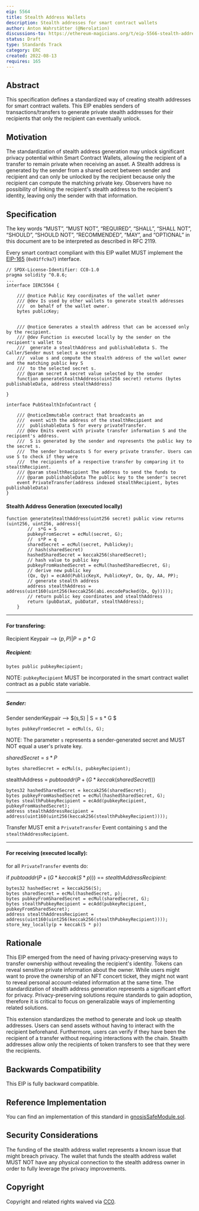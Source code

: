 ```yaml
---
eip: 5564
title: Stealth Address Wallets
description: Stealth addresses for smart contract wallets
author: Anton Wahrstätter (@Nerolation)
discussions-to: https://ethereum-magicians.org/t/eip-5566-stealth-addresses-for-smart-contract-wallets/10614
status: Draft
type: Standards Track
category: ERC
created: 2022-08-13
requires: 165
---
```



## Abstract
This specification defines a standardized way of creating stealth addresses for smart contract wallets. This EIP enables senders of transactions/transfers to generate private stealth addresses for their recipients that only the recipient can eventually unlock.

## Motivation
The standardization of stealth address generation may unlock significant privacy potential within Smart Contract Wallets, allowing the recipient of a transfer to remain private when receiving an asset. A Stealth address is generated by the sender from a shared secret between sender and recipient and can only be unlocked by the recipient because only the recipient can compute the matching private key.
Observers have no possibility of linking the recipient's stealth address to the recipient's identity, leaving only the sender with that information.

## Specification
The key words “MUST”, “MUST NOT”, “REQUIRED”, “SHALL”, “SHALL NOT”, “SHOULD”, “SHOULD NOT”, “RECOMMENDED”, “MAY”, and “OPTIONAL” in this document are to be interpreted as described in RFC 2119.

Every smart contract compliant with this EIP wallet MUST implement the [EIP-165](./eip-165.md) (`0x01ffc9a7`) interface.

```solidity
// SPDX-License-Identifier: CC0-1.0
pragma solidity ^0.8.6;
...
interface IERC5564 {
    
    /// @notice Public Key coordinates of the wallet owner
    /// @dev Is used by other wallets to generate stealth addresses
    ///  on behalf of the wallet owner.
    bytes publicKey;


    /// @notice Generates a stealth address that can be accessed only by the recipient.
    /// @dev Function is executed locally by the sender on the recipient's wallet to
    ///  generate a stealthAddress and publishableData S. The Caller/Sender must select a secret
    ///  value s and compute the stealth address of the wallet owner and the matching public key S
    ///  to the selected secret s.
    /// @param secret A secret value selected by the sender
    function generateStealthAddress(uint256 secret) returns (bytes publishableData, address stealthAddress)

}

interface PubStealthInfoContract {

    /// @noticeImmutable contract that broadcasts an 
    ///  event with the address of the stealthRecipient and 
    ///  publishableData S for every privateTransfer. 
    /// @dev Emits event with private transfer information S and the recipient's address.
    ///  S is generated by the sender and represents the public key to the secret s.
    ///  The sender broadcasts S for every private transfer. Users can use S to check if they were
    ///  the recipients of a respective transfer by comparing it to stealthRecipient.
    /// @param stealthRecipient The address to send the funds to
    /// @param publishableData The public key to the sender's secret
    event PrivateTransfer(address indexed stealthRecipient, bytes publishableData)
}
```

#### Stealth Address Generation (executed locally)

```solidity
function generateStealthAddress(uint256 secret) public view returns (uint256, uint256, address){
        //  s*G = S
        pubkeyFromSecret = ecMul(secret, G);
        //  s*P = q
        sharedSecret = ecMul(secret, Publickey);
        // hash(sharedSecret)
        hashedSharedSecret = keccak256(sharedSecret);
        // hash value to public key
        pubkeyFromHashedSecret = ecMul(hashedSharedSecret, G);
        // derive new public key
        (Qx, Qy) = ecAdd(PublicKeyX, PublicKeyY, Qx, Qy, AA, PP);
        // generate stealth address
        address stealthAddress = address(uint160(uint256(keccak256(abi.encodePacked(Qx, Qy)))));
        // return public key coordinates and stealthAddress
        return (pubDataX, pubDataY, stealthAddress);
    }
```


---

#### For transfering:

Recipient Keypair --> $(p,P) | P = p * G$


##### Recipient:
```solidity
bytes public pubkeyRecipient;
```
NOTE: `pubkeyRecipient` MUST be incorporated in the smart contract wallet contract as a public state variable.

---

##### Sender:

Sender senderKeypair  --> $(s,S) | S = s * G $
```solidity
bytes pubkeyFromSecret = ecMul(s, G);
```
NOTE: The parameter `s` represents a sender-generated secret and MUST NOT equal a user's private key.

$sharedSecret    = s * P$

```solidity
bytes sharedSecret = ecMul(s, pubkeyRecipient);
```




stealthAddress  = $pubtoaddr(P + (G * keccak(sharedSecret)))$
```solidity
bytes32 hashedSharedSecret = keccak256(sharedSecret);
bytes pubkeyFromHashedSecret = ecMul(hashedSharedSecret, G);
bytes stealthPubkeyRecipient = ecAdd(pubkeyRecipient, pubkeyFromHashedSecret);
address stealthAddressRecipient = address(uint160(uint256(keccak256(stealthPubkeyRecipient))));
```
Transfer MUST emit a `PrivateTransfer` Event containing `S` and the `stealthAddressRecipient`.


---


#### For receiving (executed locally):

for all `PrivateTransfer` events do:

if $pubtoaddr(P + (G * keccak(S * p)))$ == $stealthAddressRecipient$:
```solidity
bytes32 hashedSecret = keccak256(S);
bytes sharedSecret = ecMul(hashedSecret, p);
bytes pubkeyFromSharedSecret = ecMul(sharedSecret, G);
bytes stealthPubkeyRecipient = ecAdd(pubkeyRecipient, pubkeyFromSharedSecret);
address stealthAddressRecipient = address(uint160(uint256(keccak256(stealthPubkeyRecipient))));
store_key_locally(p + keccak(S * p))
```


## Rationale
This EIP emerged from the need of having privacy-preserving ways to transfer ownership without revealing the recipient's identity. Tokens can reveal sensitive private information about the owner. While users might want to prove the ownership of an NFT concert ticket, they might not want to reveal personal account-related information at the same time. The standardization of stealth address generation represents a significant effort for privacy. Privacy-preserving solutions require standards to gain adoption, therefore it is critical to focus on generalizable ways of implementing related solutions.

This extension standardizes the method to generate and look up stealth addresses. Users can send assets without having to interact with the recipient beforehand. Furthermore, users can verify if they have been the recipient of a transfer without requiring interactions with the chain. Stealth addresses allow only the recipients of token transfers to see that they were the recipients.


## Backwards Compatibility
This EIP is fully backward compatible.

## Reference Implementation
You can find an implementation of this standard in [gnosisSafeModule.sol](../assets/eip-5564/gnosisSafeModule.sol).

## Security Considerations
The funding of the stealth address wallet represents a known issue that might breach privacy. The wallet that funds the stealth address wallet MUST NOT have any physical connection to the stealth address owner in order to fully leverage the privacy improvements.

## Copyright
Copyright and related rights waived via [CC0](../LICENSE.md).
